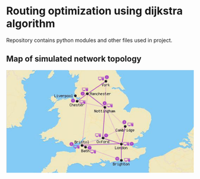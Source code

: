 # Routing optimization using dijkstra algorithm

Repository contains python modules and other files used in project.
## Map of simulated network topology
![image](images/TopologyMap.png)
